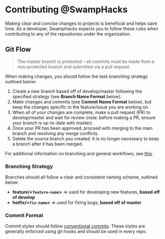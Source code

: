 # Contributing @SwampHacks
Making clear and concise changes to projects is beneficial and helps save time. As a developer, SwampHacks expects you to follow these rules when contributing to any of the repositories under the organization. 

## Git Flow

> The master branch is protected – all commits must be made from a non-protected branch and submitted via a pull request.

When making changes, you should follow the task branching strategy outlined below:

1. Create a new branch based off of develop/master following the specified strategy (see **Branch Name Format** below).
2. Make changes and commits (see **Commit Name Format** below), but keep the changes specific to the feature/issue you are working on.
3. When all of your changes are complete, make a pull request (PR) to develop/master and wait for review (note: before making a PR, ensure your branch is up-to-date with master).
4. Once your PR has been approved, proceed with merging to the main branch and resolving any merge conflicts.
5. Delete the source branch you created. It is no longer necessary to keep a branch after it has been merged.

For additional information on branching and general workflows, see [this](https://guides.github.com/introduction/flow/).

### Branching Strategy
Branches should all follow a clear and consistent naming scheme, outlined below:

- **feature/<`feature-name`>** => used for developing new features, **based off of develop**
- **hotfix/<`fix-name`>** => used for fixing bugs, **based off of master**

### Commit Format
Commit styles should follow [conventional commits](https://www.conventionalcommits.org/en/v1.0.0/). These styles are generally enforced using git hooks and should be used in every repo.
